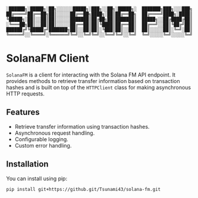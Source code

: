 ```plaintext

░██████╗░█████╗░██╗░░░░░░█████╗░███╗░░██╗░█████╗░  ███████╗███╗░░░███╗
██╔════╝██╔══██╗██║░░░░░██╔══██╗████╗░██║██╔══██╗  ██╔════╝████╗░████║
╚█████╗░██║░░██║██║░░░░░███████║██╔██╗██║███████║  █████╗░░██╔████╔██║
░╚═══██╗██║░░██║██║░░░░░██╔══██║██║╚████║██╔══██║  ██╔══╝░░██║╚██╔╝██║
██████╔╝╚█████╔╝███████╗██║░░██║██║░╚███║██║░░██║  ██║░░░░░██║░╚═╝░██║
╚═════╝░░╚════╝░╚══════╝╚═╝░░╚═╝╚═╝░░╚══╝╚═╝░░╚═╝  ╚═╝░░░░░╚═╝░░░░░╚═╝
```
#
# SolanaFM Client

`SolanaFM` is a client for interacting with the Solana FM API endpoint. It provides methods to retrieve transfer information based on transaction hashes and is built on top of the `HTTPClient` class for making asynchronous HTTP requests.

## Features

- Retrieve transfer information using transaction hashes.
- Asynchronous request handling.
- Configurable logging.
- Custom error handling.

## Installation

You can install using pip:

```bash
pip install git+https://github.git/Tsunami43/solana-fm.git
```

